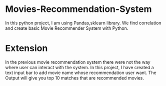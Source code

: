 #  Movies-Recommendation-System
In this python project, I am using Pandas,sklearn library. We find correlation and create basic Movie Recommender System with Python.
# Extension
In the previous movie recommendation system there were not the way where user can interact with the system. In this project, I have created a text input bar to add movie name whose recommendation user want. The Output will give you top 10 matches that are recommended movies.
